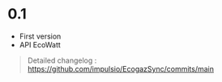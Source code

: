 # 0.1

- First version
- API EcoWatt


> Detailed changelog :
> <https://github.com/impulsio/EcogazSync/commits/main>
